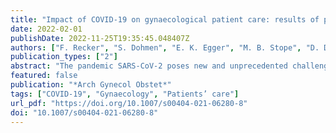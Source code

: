 ```yaml
---
title: "Impact of COVID-19 on gynaecological patient care: results of patient’s survey with 327 patients"
date: 2022-02-01
publishDate: 2022-11-25T19:35:45.048407Z
authors: ["F. Recker", "S. Dohmen", "E. K. Egger", "M. B. Stope", "D. Dimitrova", "D. Könsgen", "M. Ritter", "J. Sehouli", "M. Gadebusch Bondio", "A. Mustea"]
publication_types: ["2"]
abstract: "The pandemic SARS-CoV-2 poses new and unprecedented challenges for health care systems on a national and global level. Although the current situation has been going on for more than 1 year, there is limited data on the impact of the pandemic on general hospital and medical practice care. This survey captures the perspective of patients with gynaecological diseases of this impact."
featured: false
publication: "*Arch Gynecol Obstet*"
tags: ["COVID-19", "Gynaecology", "Patients’ care"]
url_pdf: "https://doi.org/10.1007/s00404-021-06280-8"
doi: "10.1007/s00404-021-06280-8"
---
```


